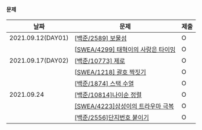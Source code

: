 #### 문제

| 날짜              | 문제                                                         | 제출 |
| ----------------- | ------------------------------------------------------------ | ---- |
| 2021.09.12(DAY01) | [[백준/2589\] 보물섬](https://www.acmicpc.net/problem/2589)  | O    |
|                   | [[SWEA/4299\] 태혁이의 사랑은 타이밍](https://swexpertacademy.com/main/code/problem/problemDetail.do?contestProbId=AWLv6mx6htoDFAVV) | O    |
| 2021.09.17(DAY02) | [[백준/10773\] 제로](https://www.acmicpc.net/problem/10773)  | O    |
|                   | [[SWEA/1218\] 괄호 짝짓기](https://swexpertacademy.com/main/code/problem/problemDetail.do?contestProbId=AV14eWb6AAkCFAYD&categoryId=AV14eWb6AAkCFAYD&categoryType=CODE&problemTitle=괄호&orderBy=FIRST_REG_DATETIME&selectCodeLang=ALL&select-1=&pageSize=10&pageIndex=1) | O    |
|                   | [[백준/1874\] 스택 수열](https://www.acmicpc.net/problem/1874) | O    |
| 2021.09.24 | [[백준/10814]나이순 정렬](https://www.acmicpc.net/problem/10814) | O |
|  | [[SWEA/4223]삼성이의 트라우마 극복](https://swexpertacademy.com/main/code/userProblem/userProblemDetail.do?contestProbId=AWKpmwua-VoDFAUV) | O |
|  | [[백준/2556]단지번호 붙이기](https://www.acmicpc.net/problem/2667) | O |



